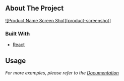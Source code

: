 <!-- ABOUT THE PROJECT -->
## About The Project

[![Product Name Screen Shot][product-screenshot]]()



### Built With

* [React][React.js]

<!-- USAGE EXAMPLES -->
## Usage

_For more examples, please refer to the [Documentation](https://example.com)_



<!-- MARKDOWN LINKS & IMAGES -->
[React.js]: https://img.shields.io/badge/React-20232A?style=for-the-badge&logo=react&logoColor=61DAFB
[React-url]: https://reactjs.org/
